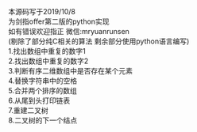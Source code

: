 本源码写于2019/10/8  
为剑指offer第二版的python实现  
如有错误欢迎指正 微信:mryuanrunsen   
(剔除了部分纯C相关的算法 剩余部分使用python语言编写)  
1.找出数组中重复的数字1  
2.找出数组中重复的数字2  
3.判断有序二维数组中是否存在某个元素  
4.替换字符串中的空格  
5.合并两个排序的数组  
6.从尾到头打印链表  
7.重建二叉树  
8.二叉树的下一个结点  